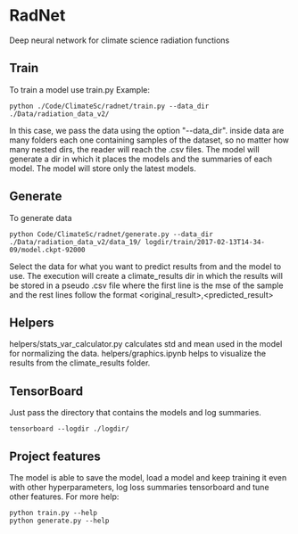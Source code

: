 # RadNet
Deep neural network for climate science radiation functions

## Train
To train a model use train.py
Example:

```
python ./Code/ClimateSc/radnet/train.py --data_dir ./Data/radiation_data_v2/
```

In this case, we pass the data using the option "--data_dir". inside data are many folders each one containing samples of the dataset, so no matter how many nested dirs, the reader will reach the .csv files.
The model will generate a dir in which it places the models and the summaries of each model. The model will store only the latest models.

## Generate
To generate data 

```
python Code/ClimateSc/radnet/generate.py --data_dir ./Data/radiation_data_v2/data_19/ logdir/train/2017-02-13T14-34-09/model.ckpt-92000
```

Select the data for what you want to predict results from and the model to use.
The execution will create a climate_results dir in which the results will be stored in a pseudo .csv file where the first line is the mse of the sample and the rest lines follow the format \<original_result\>,\<predicted_result\>

## Helpers
helpers/stats_var_calculator.py calculates std and mean used in the model for normalizing the data.
helpers/graphics.ipynb helps to visualize the results from the climate_results folder.

## TensorBoard
Just pass the directory that contains the models and log summaries.

```
tensorboard --logdir ./logdir/
```

## Project features
The model is able to save the model, load a model and keep training it even with other hyperparameters, log loss summaries tensorboard and tune other features. For more help: 

```
python train.py --help
python generate.py --help
```

